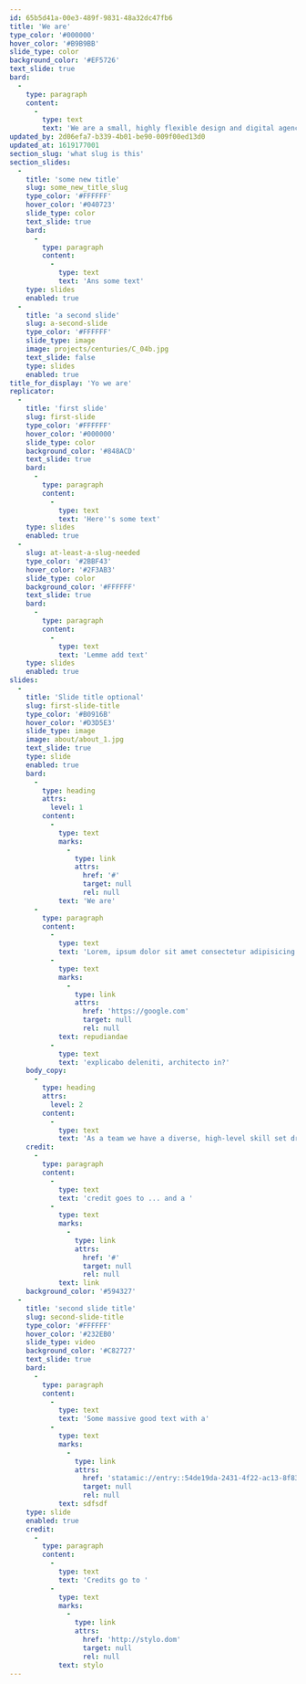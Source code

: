 ```yaml
---
id: 65b5d41a-00e3-489f-9831-48a32dc47fb6
title: 'We are'
type_color: '#000000'
hover_color: '#B9B9BB'
slide_type: color
background_color: '#EF5726'
text_slide: true
bard:
  -
    type: paragraph
    content:
      -
        type: text
        text: 'We are a small, highly flexible design and digital agency with offices in and . Established for over 20 years, the focus of our work is the creation of considered, crafted brand identities and beautiful bespoke content managed websites.'
updated_by: 2d06efa7-b339-4b01-be90-009f00ed13d0
updated_at: 1619177001
section_slug: 'what slug is this'
section_slides:
  -
    title: 'some new title'
    slug: some_new_title_slug
    type_color: '#FFFFFF'
    hover_color: '#040723'
    slide_type: color
    text_slide: true
    bard:
      -
        type: paragraph
        content:
          -
            type: text
            text: 'Ans some text'
    type: slides
    enabled: true
  -
    title: 'a second slide'
    slug: a-second-slide
    type_color: '#FFFFFF'
    slide_type: image
    image: projects/centuries/C_04b.jpg
    text_slide: false
    type: slides
    enabled: true
title_for_display: 'Yo we are'
replicator:
  -
    title: 'first slide'
    slug: first-slide
    type_color: '#FFFFFF'
    hover_color: '#000000'
    slide_type: color
    background_color: '#848ACD'
    text_slide: true
    bard:
      -
        type: paragraph
        content:
          -
            type: text
            text: 'Here''s some text'
    type: slides
    enabled: true
  -
    slug: at-least-a-slug-needed
    type_color: '#2BBF43'
    hover_color: '#2F3AB3'
    slide_type: color
    background_color: '#FFFFFF'
    text_slide: true
    bard:
      -
        type: paragraph
        content:
          -
            type: text
            text: 'Lemme add text'
    type: slides
    enabled: true
slides:
  -
    title: 'Slide title optional'
    slug: first-slide-title
    type_color: '#B0916B'
    hover_color: '#D3D5E3'
    slide_type: image
    image: about/about_1.jpg
    text_slide: true
    type: slide
    enabled: true
    bard:
      -
        type: heading
        attrs:
          level: 1
        content:
          -
            type: text
            marks:
              -
                type: link
                attrs:
                  href: '#'
                  target: null
                  rel: null
            text: 'We are'
      -
        type: paragraph
        content:
          -
            type: text
            text: 'Lorem, ipsum dolor sit amet consectetur adipisicing elit. Earum quia ea ipsum, impedit nesciunt quibusdam vel enim tempora odio. Animi ex sapiente quidem. Exercitationem eligendi'
          -
            type: text
            marks:
              -
                type: link
                attrs:
                  href: 'https://google.com'
                  target: null
                  rel: null
            text: repudiandae
          -
            type: text
            text: 'explicabo deleniti, architecto in?'
    body_copy:
      -
        type: heading
        attrs:
          level: 2
        content:
          -
            type: text
            text: 'As a team we have a diverse, high-level skill set drawn from complimentary disciplines including graphic design and branding, user experience development, database-driven website programming, bespoke software development and digital marketing.'
    credit:
      -
        type: paragraph
        content:
          -
            type: text
            text: 'credit goes to ... and a '
          -
            type: text
            marks:
              -
                type: link
                attrs:
                  href: '#'
                  target: null
                  rel: null
            text: link
    background_color: '#594327'
  -
    title: 'second slide title'
    slug: second-slide-title
    type_color: '#FFFFFF'
    hover_color: '#232EB0'
    slide_type: video
    background_color: '#C82727'
    text_slide: true
    bard:
      -
        type: paragraph
        content:
          -
            type: text
            text: 'Some massive good text with a'
          -
            type: text
            marks:
              -
                type: link
                attrs:
                  href: 'statamic://entry::54de19da-2431-4f22-ac13-8f83be9614df'
                  target: null
                  rel: null
            text: sdfsdf
    type: slide
    enabled: true
    credit:
      -
        type: paragraph
        content:
          -
            type: text
            text: 'Credits go to '
          -
            type: text
            marks:
              -
                type: link
                attrs:
                  href: 'http://stylo.dom'
                  target: null
                  rel: null
            text: stylo
---
```

